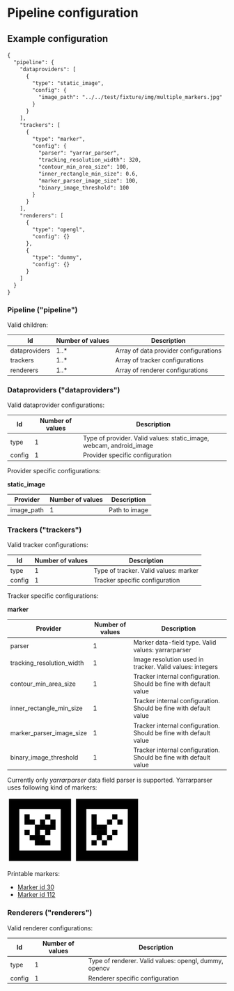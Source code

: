 # Pipeline configuration

## Example configuration
```
{
  "pipeline": {
    "dataproviders": [
      {
        "type": "static_image",
        "config": {
          "image_path": "../../test/fixture/img/multiple_markers.jpg"
        }
      }
    ],
    "trackers": [
      {
        "type": "marker",
        "config": {
          "parser": "yarrar_parser",
          "tracking_resolution_width": 320,
          "contour_min_area_size": 100,
          "inner_rectangle_min_size": 0.6,
          "marker_parser_image_size": 100,
          "binary_image_threshold": 100
        }
      }
    ],
    "renderers": [
      {
        "type": "opengl",
        "config": {}
      },
      {
        "type": "dummy",
        "config": {}
      }
    ]
  }
}
```

### Pipeline ("pipeline")

Valid children:

| Id            | Number of values  | Description |
| --------      | ------            | ------      |
| dataproviders | 1..*              | Array of data provider configurations |
| trackers      | 1..*              | Array of tracker configurations   |
| renderers     | 1..*              | Array of renderer configurations   |


### Dataproviders ("dataproviders")

Valid dataprovider configurations:

| Id            | Number of values  | Description |
| --------      | ------            | ------      |
| type          | 1                 | Type of provider. Valid values: static_image, webcam, android_image |
| config        | 1                 | Provider specific configuration   |

Provider specific configurations:

**static_image**

| Provider      | Number of values  | Description |
| --------      | ------            | ------      |
| image_path    | 1                 | Path to image |

### Trackers ("trackers")

Valid tracker configurations:

| Id            | Number of values  | Description |
| --------      | ------            | ------      |
| type          | 1                 | Type of tracker. Valid values: marker |
| config        | 1                 | Tracker specific configuration   |

Tracker specific configurations:

**marker**

| Provider      | Number of values  | Description |
| --------      | ------            | ------      |
| parser                    | 1                 | Marker data-field type. Valid values: yarrarparser |
| tracking_resolution_width | 1                 | Image resolution used in tracker. Valid values: integers |
| contour_min_area_size     | 1                 | Tracker internal configuration. Should be fine with default value |
| inner_rectangle_min_size  | 1                 | Tracker internal configuration. Should be fine with default value |
| marker_parser_image_size  | 1                 | Tracker internal configuration. Should be fine with default value |
| binary_image_threshold    | 1                 | Tracker internal configuration. Should be fine with default value |

Currently only *yarrarparser* data field parser is supported. Yarrarparser uses following kind of markers:

<img src=marker_id_30.png width=150 height=150 />
<img src=marker_id_112.png width=150 height=150 />

Printable markers:
* [Marker id 30](marker_id_30.png)
* [Marker id 112](marker_id_112.png)

### Renderers ("renderers")

Valid renderer configurations:

| Id            | Number of values  | Description |
| --------      | ------            | ------      |
| type          | 1                 | Type of renderer. Valid values: opengl, dummy, opencv |
| config        | 1                 | Renderer specific configuration   |
